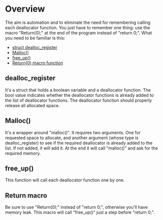# Overview
The aim is automation and to eliminate the need for remembering calling each deallocator function. You just have to remember one thing: use the macro "Return(0);" at the end of the program instead of "return 0;".
What you need to be familiar is this:
* [struct dealloc_register](https://github.com/mbedded-usr/deallocator-manager/blob/main/Details.md#dealloc_register)
* [Malloc()](https://github.com/mbedded-usr/deallocator-manager/blob/main/Details.md#dealloc_register)
* [free_up()]()
* [Return(0) macro function]()

## dealloc_register
It's a struct that holds a boolean variable and a deallocator function. The bool value indicates whether the deallocator functions is already added to the list of deallocator functions. The deallocator function should properly release all allocated space.

## Malloc()
It's a wrapper around "malloc()". It requires two arguments. One for requested space to allocate, and another argument (whose type is dealloc_register) to see if the required deallocator is already added to the list. If not added, it will add it. At the end it will call "malloc()" and ask for the required memory.

## free_up()
This function will call each deallocator function one by one.

## Return macro
Be sure to use "Return(0);" instead of "return 0;", otherwise you'll have memory leak. This macro will call "free_up()" just a step before "return 0;".
